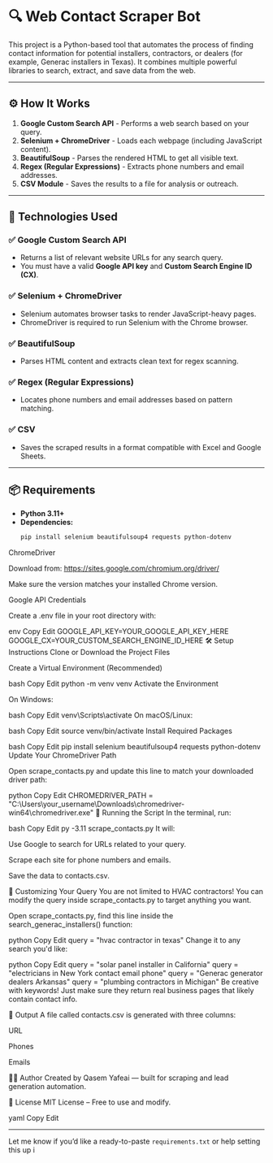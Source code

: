 # 🔍 Web Contact Scraper Bot

This project is a Python-based tool that automates the process of finding contact information for potential installers, contractors, or dealers (for example, Generac installers in Texas). It combines multiple powerful libraries to search, extract, and save data from the web.

---

## ⚙️ How It Works

1. **Google Custom Search API** - Performs a web search based on your query.
2. **Selenium + ChromeDriver** - Loads each webpage (including JavaScript content).
3. **BeautifulSoup** - Parses the rendered HTML to get all visible text.
4. **Regex (Regular Expressions)** - Extracts phone numbers and email addresses.
5. **CSV Module** - Saves the results to a file for analysis or outreach.

---

## 🧩 Technologies Used

### ✅ Google Custom Search API
- Returns a list of relevant website URLs for any search query.
- You must have a valid **Google API key** and **Custom Search Engine ID (CX)**.

### ✅ Selenium + ChromeDriver
- Selenium automates browser tasks to render JavaScript-heavy pages.
- ChromeDriver is required to run Selenium with the Chrome browser.

### ✅ BeautifulSoup
- Parses HTML content and extracts clean text for regex scanning.

### ✅ Regex (Regular Expressions)
- Locates phone numbers and email addresses based on pattern matching.

### ✅ CSV
- Saves the scraped results in a format compatible with Excel and Google Sheets.

---

## 📦 Requirements

- **Python 3.11+**
- **Dependencies:**
  ```bash
  pip install selenium beautifulsoup4 requests python-dotenv

ChromeDriver

Download from: https://sites.google.com/chromium.org/driver/

Make sure the version matches your installed Chrome version.

Google API Credentials

Create a .env file in your root directory with:

env
Copy
Edit
GOOGLE_API_KEY=YOUR_GOOGLE_API_KEY_HERE
GOOGLE_CX=YOUR_CUSTOM_SEARCH_ENGINE_ID_HERE
🛠️ Setup Instructions
Clone or Download the Project Files

Create a Virtual Environment (Recommended)

bash
Copy
Edit
python -m venv venv
Activate the Environment

On Windows:

bash
Copy
Edit
venv\Scripts\activate
On macOS/Linux:

bash
Copy
Edit
source venv/bin/activate
Install Required Packages

bash
Copy
Edit
pip install selenium beautifulsoup4 requests python-dotenv
Update Your ChromeDriver Path

Open scrape_contacts.py and update this line to match your downloaded driver path:

python
Copy
Edit
CHROMEDRIVER_PATH = "C:\\Users\\your_username\\Downloads\\chromedriver-win64\\chromedriver.exe"
🏃 Running the Script
In the terminal, run:

bash
Copy
Edit
py -3.11 scrape_contacts.py
It will:

Use Google to search for URLs related to your query.

Scrape each site for phone numbers and emails.

Save the data to contacts.csv.

🔄 Customizing Your Query
You are not limited to HVAC contractors! You can modify the query inside scrape_contacts.py to target anything you want.

Open scrape_contacts.py, find this line inside the search_generac_installers() function:

python
Copy
Edit
query = "hvac contractor in texas"
Change it to any search you'd like:

python
Copy
Edit
query = "solar panel installer in California"
query = "electricians in New York contact email phone"
query = "Generac generator dealers Arkansas"
query = "plumbing contractors in Michigan"
Be creative with keywords! Just make sure they return real business pages that likely contain contact info.

📄 Output
A file called contacts.csv is generated with three columns:

URL

Phones

Emails

👨‍💻 Author
Created by Qasem Yafeai — built for scraping and lead generation automation.

📜 License
MIT License – Free to use and modify.

yaml
Copy
Edit

---

Let me know if you’d like a ready-to-paste `requirements.txt` or help setting this up i
